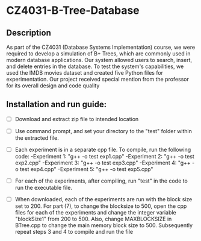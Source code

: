 # CZ4031-B-Tree-Database

## Description
As part of the CZ4031 (Database Systems Implementation) course, we were required to develop a simulation of B+ Trees, which are commonly used in modern database applications. Our system allowed users to search, insert, and delete entries in the database. To test the system's capabilities, we used the IMDB movies dataset and created five Python files for experimentation. Our project received special mention from the professor for its overall design and code quality 

## Installation and run guide:
- [ ] Download and extract zip file to intended location

- [ ] Use command prompt, and set your directory to the "test" folder within the extracted file.

- [ ] Each experiment is in a separate cpp file. To compile, run the following code:
-Experiment 1: "g++ -o test exp1.cpp"
-Experiment 2: "g++ -o test exp2.cpp"
-Experiment 3: "g++ -o test exp3.cpp"
-Experiment 4: "g++ -o test exp4.cpp"
-Experiment 5: "g++ -o test exp5.cpp"

- [ ] For each of the experiments, after compiling, run "test" in the code to run the executable file.

- [ ] When downloaded, each of the experiments are run with the block size set to 200. For part (7), to change the blocksize to 500, open the cpp files for each of the experiments and change the integer variable "blockSize1" from 200 to 500. 
Also, change MAXBLOCKSIZE in BTree.cpp to change the main memory block size to 500. Subsequently repeat steps 3 and 4 to compile and run the file
